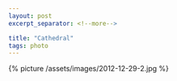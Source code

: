 ```yaml
---
layout: post
excerpt_separator: <!--more-->

title: "Cathedral"
tags: photo
---
```


{% picture /assets/images/2012-12-29-2.jpg %}
<!--more-->